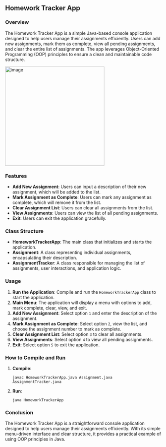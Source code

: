 ## Homework Tracker App

### Overview
The Homework Tracker App is a simple Java-based console application designed to help users manage their assignments efficiently. Users can add new assignments, mark them as complete, view all pending assignments, and clear the entire list of assignments. The app leverages Object-Oriented Programming (OOP) principles to ensure a clean and maintainable code structure.

<img width="320" alt="image" src="https://github.com/zayedansari2/AssignmentTracker/assets/174281840/89a9f41a-5b6e-461c-bc87-af5603d60735">


### Features
- **Add New Assignment**: Users can input a description of their new assignment, which will be added to the list.
- **Mark Assignment as Complete**: Users can mark any assignment as complete, which will remove it from the list.
- **Clear Assignment List**: Users can clear all assignments from the list.
- **View Assignments**: Users can view the list of all pending assignments.
- **Exit**: Users can exit the application gracefully.

### Class Structure
- **HomeworkTrackerApp**: The main class that initializes and starts the application.
- **Assignment**: A class representing individual assignments, encapsulating their description.
- **AssignmentTracker**: A class responsible for managing the list of assignments, user interactions, and application logic.

### Usage
1. **Run the Application**: Compile and run the `HomeworkTrackerApp` class to start the application.
2. **Main Menu**: The application will display a menu with options to add, mark complete, clear, view, and exit.
3. **Add New Assignment**: Select option `1` and enter the description of the assignment.
4. **Mark Assignment as Complete**: Select option `2`, view the list, and choose the assignment number to mark as complete.
5. **Clear Assignment List**: Select option `3` to clear all assignments.
6. **View Assignments**: Select option `4` to view all pending assignments.
7. **Exit**: Select option `5` to exit the application.


### How to Compile and Run
1. **Compile**: 
   ```
   javac HomeworkTrackerApp.java Assignment.java AssignmentTracker.java
   ```
2. **Run**:
   ```
   java HomeworkTrackerApp
   ```

### Conclusion
The Homework Tracker App is a straightforward console application designed to help users manage their assignments efficiently. With its simple menu-driven interface and clear structure, it provides a practical example of using OOP principles in Java.
